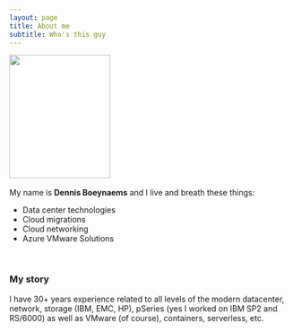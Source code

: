 ```yaml
---
layout: page
title: About me
subtitle: Who's this guy
---
```



[<img src="https://bdennisb.github.io/AVSblog/assets/img/IMG_9409.jpg" width="180" height="220"/>](https://bdennisb.github.io/AVSblog/assets/img/IMG_9409.jpg)<br>
<br>My name is <b>Dennis Boeynaems</b> and I live and breath these things: <br>
<ul>
    <li>Data center technologies</li>  
    <li>Cloud migrations</li>
    <li>Cloud networking</li>
    <li>Azure VMware Solutions</li>
</ul>
<br>

### My story

I have 30+ years experience related to all levels of the modern datacenter, network, storage (IBM, EMC, HP), pSeries (yes I worked on IBM SP2 and RS/6000) as well as VMware (of course), containers, serverless, etc.

